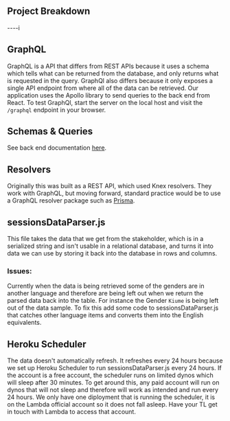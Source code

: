 ## Project Breakdown
----i
## GraphQL 

GraphQL is a API that differs from REST APIs because it uses a schema which tells what can be returned from the database, and only returns what is requested in the query. GraphQl also differs because it only exposes a single API endpoint from where all of the data can be retrieved. Our application uses the Apollo library to send queries to the back end from React. To test GraphQl, start the server on the local host and visit the `/graphql` endpoint in your browser.

## Schemas & Queries

See back end documentation [here](https://github.com/Lambda-School-Labs/sauti-databank-be/blob/master/README.md).

## Resolvers

Originally this was built as a REST API, which used Knex resolvers. They work with GraphQL, but moving forward, standard practice would be to use a GraphQL resolver package such as [Prisma](https://www.prisma.io/).

## sessionsDataParser.js

This file takes the data that we get from the stakeholder, which is in a serialized string and isn't usable in a relational database, and turns it into data we can use by storing it back into the database in rows and columns. 

### Issues:

Currently when the data is being retrieved some of the genders are in another language and therefore are being left out when we return the parsed data back into the table. For instance the Gender `Kiume` is being left out of the data sample. To fix this add some code to sessionsDataParser.js that catches other language items and converts them into the English equivalents.


## Heroku Scheduler

The data doesn't automatically refresh. It refreshes every 24 hours because we set up Heroku Scheduler to run sessionsDataParser.js every 24 hours. If the account is a free account, the scheduler runs on limited dynos which will sleep after 30 minutes. To get around this, any paid account will run on dynos that will not sleep and therefore will work as intended and run every 24 hours. We only have one diployment that is running the scheduler, it is on the Lambda official account so it does not fall asleep. Have your TL get in touch with Lambda to access that account.
